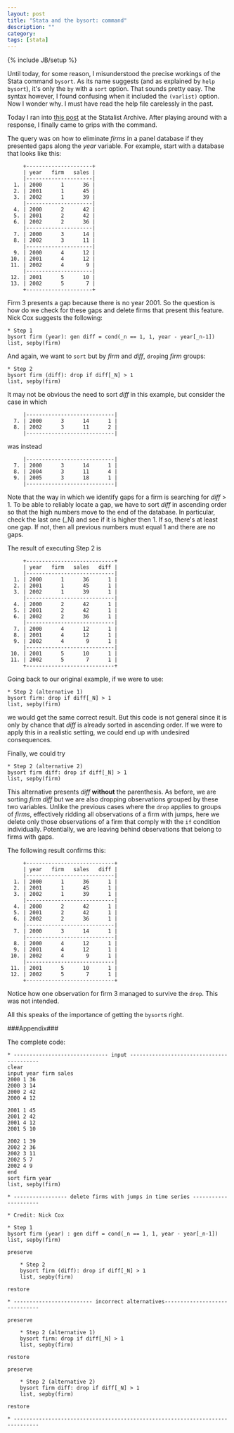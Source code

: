 ```yaml
---
layout: post
title: "Stata and the bysort: command"
description: ""
category: 
tags: [stata]
---
```

{% include JB/setup %}


Until today, for some reason, I misunderstood the precise workings of the
Stata command `bysort`. As its name suggests (and as explained by 
`help bysort`), it's only the `by` with a `sort` option. That sounds pretty
easy. The syntax however,
I found confusing when it included the `(varlist)` option. Now I wonder why. 
I must have read the help file carelessly in the past.

Today I ran into [this post](http://www.stata.com/statalist/archive/2013-10/msg00498.html) 
at the Statalist Archive. After playing around with a response, I 
finally came to grips with the command.

The query was on how to eliminate _firms_ in a panel database if they presented
gaps along the _year_ variable. For example, start with a 
database that looks like this:

	     +---------------------+
	     | year   firm   sales |
	     |---------------------|
	  1. | 2000      1      36 |
	  2. | 2001      1      45 |
	  3. | 2002      1      39 |
	     |---------------------|
	  4. | 2000      2      42 |
	  5. | 2001      2      42 |
	  6. | 2002      2      36 |
	     |---------------------|
	  7. | 2000      3      14 |
	  8. | 2002      3      11 |
	     |---------------------|
	  9. | 2000      4      12 |
	 10. | 2001      4      12 |
	 11. | 2002      4       9 |
	     |---------------------|
	 12. | 2001      5      10 |
	 13. | 2002      5       7 |
	     +---------------------+

Firm 3 presents a gap because there is no year 2001. So the question is 
how do we check for these gaps and delete firms that present this feature.
Nick Cox suggests the following:

    * Step 1
	bysort firm (year): gen diff = cond(_n == 1, 1, year - year[_n-1])
	list, sepby(firm)

And again, we want to `sort` but by _firm_ and _diff_, `drop`ing _firm_ groups:

    * Step 2
    bysort firm (diff): drop if diff[_N] > 1
    list, sepby(firm)
        
It may not be obvious the need to sort _diff_ in this example, 
but consider the case in which

	     |----------------------------|
	  7. | 2000      3      14      1 |
	  8. | 2002      3      11      2 |
	     |----------------------------|

was instead

	     |----------------------------|
	  7. | 2000      3      14      1 |
	  8. | 2004      3      11      4 |
	  9. | 2005      3      18      1 |
	     |----------------------------|

Note that the way in which we identify gaps for a firm is searching for
 _diff_ > 1.
To be able to reliably locate a gap, we have to sort _diff_ in ascending
order so that the high numbers move to the end of the database. In particular, 
check the last
one (\_N) and see if it is higher then 1. If so, there's at least one gap.
If not, then all previous numbers must equal 1 and there are no gaps. 

The result of executing Step 2 is

	     +----------------------------+
	     | year   firm   sales   diff |
	     |----------------------------|
	  1. | 2000      1      36      1 |
	  2. | 2001      1      45      1 |
	  3. | 2002      1      39      1 |
	     |----------------------------|
	  4. | 2000      2      42      1 |
	  5. | 2001      2      42      1 |
	  6. | 2002      2      36      1 |
	     |----------------------------|
	  7. | 2000      4      12      1 |
	  8. | 2001      4      12      1 |
	  9. | 2002      4       9      1 |
	     |----------------------------|
	 10. | 2001      5      10      1 |
	 11. | 2002      5       7      1 |
	     +----------------------------+

Going back to our original example, if we were to use:

    * Step 2 (alternative 1)
    bysort firm: drop if diff[_N] > 1
    list, sepby(firm)

we would get the same correct result. But this code is not general since
it is only by chance that _diff_ is already sorted in ascending order.
If we were to apply this in a realistic setting, we could
end up with undesired consequences.

Finally, we could try

    * Step 2 (alternative 2)
    bysort firm diff: drop if diff[_N] > 1
    list, sepby(firm)

This alternative presents _diff_ **without** the parenthesis. As before, 
we are sorting _firm_ _diff_ but we are also dropping observations grouped by 
these two variables. Unlike the previous cases where the
`drop` applies to groups of _firms_, effectively ridding all observations
of a firm with jumps, here we delete only those observations of a firm that 
comply with the `if` condition individually. Potentially, we are leaving behind
observations that belong to firms with gaps.

The following result confirms this:

	     +----------------------------+
	     | year   firm   sales   diff |
	     |----------------------------|
	  1. | 2000      1      36      1 |
	  2. | 2001      1      45      1 |
	  3. | 2002      1      39      1 |
	     |----------------------------|
	  4. | 2000      2      42      1 |
	  5. | 2001      2      42      1 |
	  6. | 2002      2      36      1 |
	     |----------------------------|
	  7. | 2000      3      14      1 |
	     |----------------------------|
	  8. | 2000      4      12      1 |
	  9. | 2001      4      12      1 |
	 10. | 2002      4       9      1 |
	     |----------------------------|
	 11. | 2001      5      10      1 |
	 12. | 2002      5       7      1 |
	     +----------------------------+

Notice how one observation for firm 3 managed to survive the `drop`.
This was not intended.

All this speaks of the importance of getting the `bysort`s right. 

###Appendix###

The complete code:

    * ------------------------------ input -----------------------------------------
    clear
    input year firm sales
    2000 1 36
    2000 3 14
    2000 2 42
    2000 4 12

    2001 1 45
    2001 2 42
    2001 4 12
    2001 5 10

    2002 1 39
    2002 2 36
    2002 3 11
    2002 5 7
    2002 4 9
    end
    sort firm year
    list, sepby(firm)

    * ----------------- delete firms with jumps in time series ---------------------

    * Credit: Nick Cox

    * Step 1
    bysort firm (year) : gen diff = cond(_n == 1, 1, year - year[_n-1])
    list, sepby(firm)

    preserve

        * Step 2
        bysort firm (diff): drop if diff[_N] > 1
        list, sepby(firm)

    restore

    * ------------------------- incorrect alternatives------------------------------

    preserve

        * Step 2 (alternative 1)
        bysort firm: drop if diff[_N] > 1
        list, sepby(firm)

    restore

    preserve

        * Step 2 (alternative 2)
        bysort firm diff: drop if diff[_N] > 1
        list, sepby(firm)

    restore

    * ------------------------------------------------------------------------------

